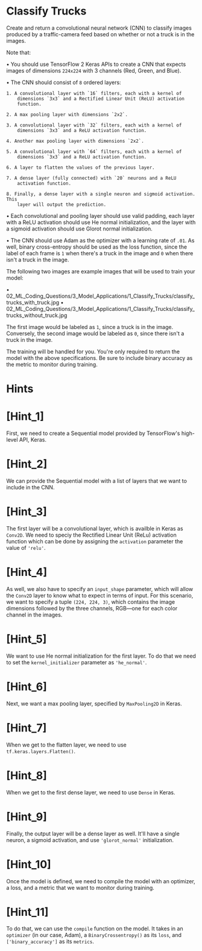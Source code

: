 # Classify Trucks

  Create and return a convolutional neural network (CNN) to classify images
  produced by a traffic-camera feed based on whether or not a truck is in the
  images.

  Note that:

  • You should use TensorFlow 2 Keras APIs to create a CNN that expects images
    of dimensions `224x224` with 3 channels (Red, Green, and Blue). 
  
  • The CNN should consist of `8` ordered layers:

    1. A convolutional layer with `16` filters, each with a kernel of
        dimensions `3x3` and a Rectified Linear Unit (ReLU) activation
        function.
    
    2. A max pooling layer with dimensions `2x2`.

    3. A convolutional layer with `32` filters, each with a kernel of
        dimensions `3x3` and a ReLU activation function.
    
    4. Another max pooling layer with dimensions `2x2`.

    5. A convolutional layer with `64` filters, each with a kernel of
        dimensions `3x3` and a ReLU activation function.
    
    6. A layer to flatten the values of the previous layer.

    7. A dense layer (fully connected) with `20` neurons and a ReLU
        activation function.
      
    8. Finally, a dense layer with a single neuron and sigmoid activation. This 
        layer will output the prediction.

  • Each convolutional and pooling layer should use valid padding, each layer
    with a ReLU activation should use He normal initialization, and the layer
    with a sigmoid activation should use Glorot normal initialization.
  
  • The CNN should use Adam as the optimizer with a learning rate of `.01`. As 
    well, binary cross-entropy should be used as the loss function, since the 
    label of each frame is `1` when there's a truck in the image and `0` when 
    there isn't a truck in the image.

  The following two images are example images that will be used to train your
  model:

  • 02_ML_Coding_Questions/3_Model_Applications/1_Classify_Trucks/classify_trucks_with_truck.jpg
  • 02_ML_Coding_Questions/3_Model_Applications/1_Classify_Trucks/classify_trucks_without_truck.jpg

  The first image would be labeled as `1`, since a truck is in the
  image. Conversely, the second image would be labeled as `0`, since
  there isn't a truck in the image.

  The training will be handled for you. You're only required to return the model
  with the above specifications. Be sure to include binary accuracy as the
  metric to monitor during training.

# Hints

# [Hint_1]

  First, we need to create a Sequential model provided by TensorFlow's
  high-level API, Keras.

# [Hint_2]

  We can provide the Sequential model with a list of layers that we want to
  include in the CNN.

# [Hint_3]

  The first layer will be a convolutional layer, which is availble in Keras as
  `Conv2D`. We need to speciy the Rectified Linear Unit (ReLu)
  activation function which can be done by assigning the
  `activation` parameter the value of `'relu'`.

# [Hint_4]

  As well, we also have to specify an `input_shape` parameter, which
  will allow the `Conv2D` layer to know what to expect in terms of
  input. For this scenario, we want to specify a tuple
  `(224, 224, 3)`, which contains the image dimensions followed by
  the three channels, RGB—one for each color channel in the images.

# [Hint_5]

  We want to use He normal initialization for the first layer. To do that we
  need to set the `kernel_initializer` parameter as
  `'he_normal'`.

# [Hint_6]

  Next, we want a max pooling layer, specified by `MaxPooling2D` in
  Keras.

# [Hint_7]

  When we get to the flatten layer, we need to use `tf.keras.layers.Flatten()`.

# [Hint_8]

  When we get to the first dense layer, we need to use `Dense` in
  Keras.

# [Hint_9]

  Finally, the output layer will be a dense layer as well. It'll have a single
  neuron, a sigmoid activation, and use `'glorot_normal'` initialization.

# [Hint_10]

  Once the model is defined, we need to compile the model with an optimizer, a
  loss, and a metric that we want to monitor during training.

# [Hint_11]

  To do that, we can use the `compile` function on the model. It
  takes in an `optimizer` (in our case, Adam), a
  `BinaryCrossentropy()` as its `loss`, and
  `['binary_accuracy']` as its `metrics`.
